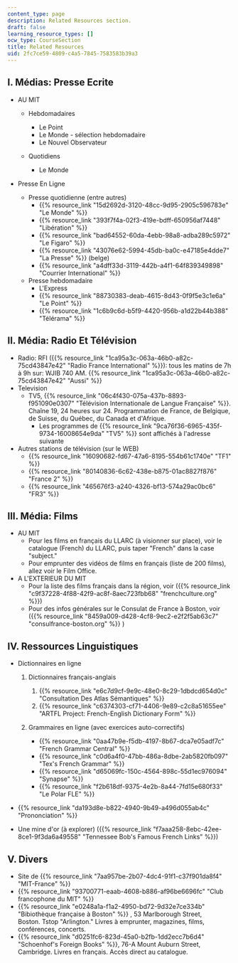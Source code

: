 ```yaml
---
content_type: page
description: Related Resources section.
draft: false
learning_resource_types: []
ocw_type: CourseSection
title: Related Resources
uid: 2fc7ce59-4809-c4a5-7845-7583583b39a3
---
```

## I. Médias: Presse Ecrite

- AU MIT      
      
    - Hebdomadaires      
          
        - Le Point
        - Le Monde - sélection hebdomadaire
        - Le Nouvel Observateur
    - Quotidiens      
          
        - Le Monde
- Presse En Ligne      
      
    - Presse quotidienne (entre autres)
        - {{% resource_link "15d2692d-3120-48cc-9d95-2905c596783e" "Le Monde" %}}
        - {{% resource_link "393f7f4a-02f3-419e-bdff-650956af7448" "Libération" %}}
        - {{% resource_link "bad64552-60da-4ebb-98a8-adba289c5972" "Le Figaro" %}}
        - {{% resource_link "43076e62-5994-45db-ba0c-e47185e4dde7" "La Presse" %}} (belge)
        - {{% resource_link "a4dff33d-3119-442b-a4f1-64f839349898" "Courrier International" %}}
    - Presse hebdomadaire
        - L'Express
        - {{% resource_link "88730383-deab-4615-8d43-0f9f5e3c1e6a" "Le Point" %}}
        - {{% resource_link "1c6b9c6d-b5f9-4420-956b-a1d22b44b388" "Télérama" %}}

## II. Média: Radio Et Télévision

- Radio: RFI ({{% resource_link "1ca95a3c-063a-46b0-a82c-75cd43847e42" "Radio France International" %}}): tous les matins de 7h à 9h sur: WJIB 740 AM. {{% resource_link "1ca95a3c-063a-46b0-a82c-75cd43847e42" "Aussi" %}}
- Television
    - TV5, {{% resource_link "06c4f430-075a-437b-8893-f951090e0307" "Télévision Internationale de Langue Française" %}}. Chaîne 19, 24 heures sur 24. Programmation de France, de Belgique, de Suisse, du Québec, du Canada et d'Afrique.
        - Les programmes de {{% resource_link "9ca76f36-6965-435f-9734-16008654e9da" "TV5" %}} sont affichés à l'adresse suivante
- Autres stations de télévision (sur le WEB)
    - {{% resource_link "16090682-fd67-47a6-8195-554b61c1740e" "TF1" %}}
    - {{% resource_link "80140836-6c62-438e-b875-01ac8827f876" "France 2" %}}
    - {{% resource_link "465676f3-a240-4326-bf13-574a29ac0bc6" "FR3" %}}

## III. Média: Films

- AU MIT
    - Pour les films en français du LLARC (à visionner sur place), voir le catalogue (French) du LLARC, puis taper "French" dans la case "subject."
    - Pour emprunter des vidéos de films en français (liste de 200 films), allez voir le Film Office.
- A L'EXTERIEUR DU MIT
    - Pour la liste des films français dans la région, voir ({{% resource_link "c9f37228-4f88-42f9-ac8f-8aec723fbb68" "frenchculture.org" %}})
    - Pour des infos générales sur le Consulat de France à Boston, voir ({{% resource_link "8459a009-d428-4cf8-9ec2-e2f2f5ab63c7" "consulfrance-boston.org" %}} )

## IV. Ressources Linguistiques

- Dictionnaires en ligne      
      
    1. Dictionnaires français-anglais      
          
        1. {{% resource_link "e6c7d9cf-9e9c-48e0-8c29-1dbdcd654d0c" "Consultation Des Atlas Sémantiques" %}}
        2. {{% resource_link "c6374303-cf71-4406-9e89-c2c8a51655ee" "ARTFL Project: French-English Dictionary Form" %}}
    2. Grammaires en ligne (avec exercices auto-correctifs)      
          
        - {{% resource_link "0aa47b9e-f5db-4197-8b67-dca7e05adf7c" "French Grammar Central" %}}
        - {{% resource_link "c0d6a4f0-47bb-486a-8dbe-2ab5820fb097" "Tex's French Grammar" %}}
        - {{% resource_link "d65069fc-150c-4564-898c-55d1ec976094" "Synapse" %}}
        - {{% resource_link "f2b618df-9375-4e2b-8a44-7fd15e680f33" "Le Polar FLE" %}}
- {{% resource_link "da193d8e-b822-4940-9b49-a496d055ab4c" "Prononciation" %}}
- Une mine d'or (à explorer) ({{% resource_link "f7aaa258-8ebc-42ee-8ce1-9f3da6a49558" "Tennessee Bob's Famous French Links" %}})

## V. Divers

- Site de {{% resource_link "7aa957be-2b07-4dc4-91f1-c37f901da8f4" "MIT-France" %}}
- {{% resource_link "93700771-eaab-4608-b886-af96be6696fc" "Club francophone du MIT" %}}
- {{% resource_link "e0248a1a-f1a2-4950-bd72-9d32e7ce334b" "Bibiothèque française à Boston" %}} , 53 Marlborough Street, Boston. Tstop "Arlington." Livres à emprunter, magazines, films, conférences, concerts.
- {{% resource_link "d0251fc6-823d-45a0-b2fb-1dd2ecc7b6d4" "Schoenhof's Foreign Books" %}}, 76-A Mount Auburn Street, Cambridge. Livres en français. Accès direct au catalogue.